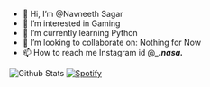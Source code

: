 - 👋 Hi, I’m @Navneeth Sagar
- 👀 I’m interested in Gaming
- 🌱 I’m currently learning Python
- 💞️ I’m looking to collaborate on: Nothing for Now
- 📫 How to reach me Instagram id @____.____nasa___.____

<!---
NASA-0007/NASA-0007 is a ✨ special ✨ repository because its `README.md` (this file) appears on your GitHub profile.
You can click the Preview link to take a look at your changes.
--->
![Github Stats](https://github-readme-stats.vercel.app/api?username=NASA-0007&theme=vision-friendly-dark) [![Spotify](https://spotify-stats-exvttm3rg-nasa-0007.vercel.app/api/spotify)](https://open.spotify.com/user/u8v0c91qepmimnlyjksh5o7ts)
